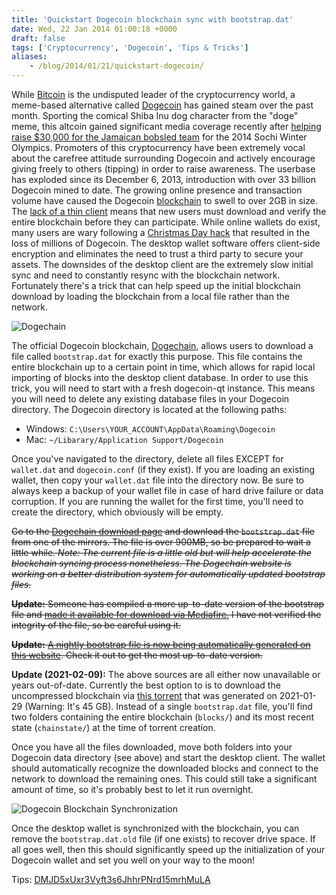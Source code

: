 ```yaml
---
title: 'Quickstart Dogecoin blockchain sync with bootstrap.dat'
date: Wed, 22 Jan 2014 01:00:18 +0000
draft: false
tags: ['Cryptocurrency', 'Dogecoin', 'Tips & Tricks']
aliases:
    - /blog/2014/01/21/quickstart-dogecoin/
---
```


While [Bitcoin](http://bitcoin.org/) is the undisputed leader of the cryptocurrency world, a meme-based alternative called [Dogecoin](http://dogecoin.com/) has gained steam over the past month. Sporting the comical Shiba Inu dog character from the "doge" meme, this altcoin gained significant media coverage recently after [helping raise $30,000 for the Jamaican bobsled team](http://www.theguardian.com/technology/2014/jan/20/jamaican-bobsled-team-raises-dogecoin-winter-olympics) for the 2014 Sochi Winter Olympics. Promoters of this cryptocurrency have been extremely vocal about the carefree attitude surrounding Dogecoin and actively encourage giving freely to others (tipping) in order to raise awareness. The userbase has exploded since its December 6, 2013, introduction with over 33 billion Dogecoin mined to date. The growing online presence and transaction volume have caused the Dogecoin [blockchain](https://en.bitcoin.it/wiki/Block_chain) to swell to over 2GB in size. The [lack of a thin client](http://www.reddit.com/r/dogecoin/comments/1upa5y/bounty_15_million_doge_for_the_first_person_to/) means that new users must download and verify the entire blockchain before they can participate. While online wallets do exist, many users are wary following a [Christmas Day hack](http://www.theverge.com/2013/12/26/5244604/millions-of-dogecoin-stolen-in-christmas-hack) that resulted in the loss of millions of Dogecoin. The desktop wallet software offers client-side encryption and eliminates the need to trust a third party to secure your assets. The downsides of the desktop client are the extremely slow initial sync and need to constantly resync with the blockchain network. Fortunately there's a trick that can help speed up the initial blockchain download by loading the blockchain from a local file rather than the network.

![Dogechain](dogechain.jpg)

The official Dogecoin blockchain, [Dogechain](http://dogechain.info/chain/Dogecoin), allows users to download a file called `bootstrap.dat` for exactly this purpose. This file contains the entire blockchain up to a certain point in time, which allows for rapid local importing of blocks into the desktop client database. In order to use this trick, you will need to start with a fresh dogecoin-qt instance. This means you will need to delete any existing database files in your Dogecoin directory. The Dogecoin directory is located at the following paths:

* Windows: `C:\Users\YOUR_ACCOUNT\AppData\Roaming\Dogecoin`
* Mac: `~/Libarary/Application Support/Dogecoin`

Once you've navigated to the directory, delete all files EXCEPT for `wallet.dat` and `dogecoin.conf` (if they exist). If you are loading an existing wallet, then copy your `wallet.dat` file into the directory now. Be sure to always keep a backup of your wallet file in case of hard drive failure or data corruption. If you are running the wallet for the first time, you'll need to create the directory, which obviously will be empty.

~~Go to the [Dogechain download page](http://dogechain.info/bootstrap.dat) and download the `bootstrap.dat` file from one of the mirrors. The file is over 900MB, so be prepared to wait a little while. _Note: The current file is a little old but will help accelerate the blockchain syncing process nonetheless. The Dogechain website is working on a better distribution system for automatically updated bootstrap files._~~

~~**Update:** Someone has compiled a more up-to-date version of the bootstrap file and [made it available for download via Mediafire.](http://www.mediafire.com/download/oxs9gd10bcnkmwp/bootstrap.zip) I have not verified the integrity of the file, so be careful using it.~~ 

~~**Update:** [A nightly bootstrap file is now being automatically generated on this website](https://bootstrap.chain.so/). Check it out to get the most up-to-date version.~~

**Update (2021-02-09):** The above sources are all either now unavailable or years out-of-date. Currently the best option to is to download the uncompressed blockchain via [this torrent](https://dogecoin.gg/dogecoin-bootstrap-2021-01-29.torrent) that was generated on 2021-01-29 (Warning: It's 45 GB). Instead of a single `bootstrap.dat` file, you'll find two folders containing the entire blockchain (`blocks/`) and its most recent state (`chainstate/`) at the time of torrent creation.

Once you have all the files downloaded, move both folders into your Dogecoin data directory (see above) and start the desktop client. The wallet should automatically recognize the downloaded blocks and connect to the network to download the remaining ones. This could still take a significant amount of time, so it's probably best to let it run overnight.

![Dogecoin Blockchain Synchronization](SyncProgress.jpg)

Once the desktop wallet is synchronized with the blockchain, you can remove the `bootstrap.dat.old` file (if one exists) to recover drive space. If all goes well, then this should significantly speed up the initialization of your Dogecoin wallet and set you well on your way to the moon!

Tips: [DMJD5xUxr3Vyft3s6JhhrPNrd15mrhMuLA](dogecoin:DMJD5xUxr3Vyft3s6JhhrPNrd15mrhMuLA)